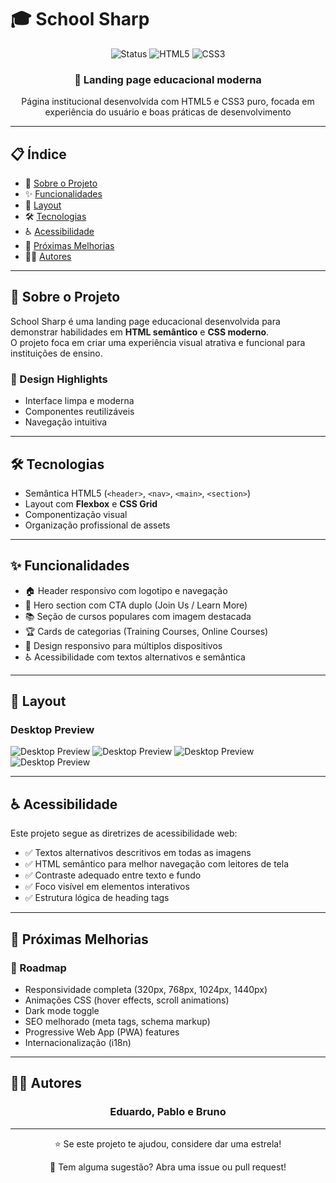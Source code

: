 # 🎓 School Sharp <a id="school-sharp"></a>

<div align="center">
  <img src="https://img.shields.io/badge/status-completed-success?style=for-the-badge" alt="Status">
  <img src="https://img.shields.io/badge/HTML-5-E34F26?style=for-the-badge&logo=html5&logoColor=white" alt="HTML5">
  <img src="https://img.shields.io/badge/CSS-3-1572B6?style=for-the-badge&logo=css3&logoColor=white" alt="CSS3">
</div>

<div align="center">
  <h3>🚀 Landing page educacional moderna</h3>
  <p>Página institucional desenvolvida com HTML5 e CSS3 puro, focada em experiência do usuário e boas práticas de desenvolvimento</p>
</div>

---

## 📋 Índice <a id="indice"></a>
- 🎯 [Sobre o Projeto](#sobre-o-projeto)
- ✨ [Funcionalidades](#funcionalidades)
- 🎨 [Layout](#layout)
- 🛠️ [Tecnologias](#tecnologias)
- ♿ [Acessibilidade](#acessibilidade)
- 🌱 [Próximas Melhorias](#proximas-melhorias)
- 👨‍💻 [Autores](#autores)

---

## 🎯 Sobre o Projeto <a id="sobre-o-projeto"></a>
School Sharp é uma landing page educacional desenvolvida para demonstrar habilidades em **HTML semântico** e **CSS moderno**.  
O projeto foca em criar uma experiência visual atrativa e funcional para instituições de ensino.

### 🎨 Design Highlights <a id="design-highlights"></a>
- Interface limpa e moderna  
- Componentes reutilizáveis  
- Navegação intuitiva  

---

## 🛠️ Tecnologias <a id="tecnologias"></a>
- Semântica HTML5 (`<header>`, `<nav>`, `<main>`, `<section>`)  
- Layout com **Flexbox** e **CSS Grid**  
- Componentização visual  
- Organização profissional de assets  

---

## ✨ Funcionalidades <a id="funcionalidades"></a>
- 🏠 Header responsivo com logotipo e navegação  
- 🎯 Hero section com CTA duplo (Join Us / Learn More)  
- 📚 Seção de cursos populares com imagem destacada  
- 🏆 Cards de categorias (Training Courses, Online Courses)  
- 📱 Design responsivo para múltiplos dispositivos  
- ♿ Acessibilidade com textos alternativos e semântica  

---

## 🎨 Layout <a id="layout"></a>
### Desktop Preview <a id="desktop-preview"></a>
![Desktop Preview](./docs/design-01.jpg)
![Desktop Preview](./docs/design-02.jpg)
![Desktop Preview](./docs/design-03.jpg)
![Desktop Preview](./docs/design-04.jpg)

---

## ♿ Acessibilidade <a id="acessibilidade"></a>
Este projeto segue as diretrizes de acessibilidade web:

- ✅ Textos alternativos descritivos em todas as imagens  
- ✅ HTML semântico para melhor navegação com leitores de tela  
- ✅ Contraste adequado entre texto e fundo  
- ✅ Foco visível em elementos interativos  
- ✅ Estrutura lógica de heading tags  

---

## 🌱 Próximas Melhorias <a id="proximas-melhorias"></a>

### 🎯 Roadmap <a id="roadmap"></a>
- Responsividade completa (320px, 768px, 1024px, 1440px)  
- Animações CSS (hover effects, scroll animations)  
- Dark mode toggle  
- SEO melhorado (meta tags, schema markup)  
- Progressive Web App (PWA) features  
- Internacionalização (i18n)  

---

## 👨‍💻 Autores <a id="autores"></a>
<div align="center">
  <h3>Eduardo, Pablo e Bruno</h3>
</div>

---

<div align="center">
  <p>⭐ Se este projeto te ajudou, considere dar uma estrela!</p>
  <p>💬 Tem alguma sugestão? Abra uma issue ou pull request!</p>
</div>
